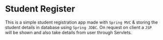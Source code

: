 # Student Register
This is a simple student registration app made with `Spring MVC` & storing the student details in database 
using `Spring JDBC`. On request on client a `JSP` will be shown and also take details from user through Servlets.